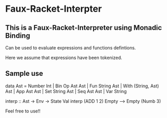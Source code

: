 # Faux-Racket-Interpter

## This is a Faux-Racket-Interpreter using Monadic Binding 

Can be used to evaluate expressions and functions defintions. 

Here we assume that expressions have been tokenized.  

## Sample use 

data Ast = 
      Number Int
    | Bin Op Ast Ast
    | Fun String Ast
    | With (String, Ast) Ast
    | App Ast Ast
    | Set String Ast
    | Seq Ast Ast
    | Var String


interp :: Ast -> Env -> State Val
interp (ADD 1 2) Empty --> Empty (Numb 3) 


Feel free to use!! 

